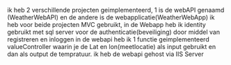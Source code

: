 ik heb 2 verschillende projecten geimplementeerd, 1 is de webAPI genaamd (WeatherWebAPI) en de andere is de webapplicatie(WeatherWebApp)
ik heb voor beide projecten MVC gebruikt, in de Webapp heb ik identity gebruikt met sql server voor de authenticatie(beveiliging) door middel van registreren en inloggen
in de webapi  heb ik 1 functie geimplementeerd valueController waarin je de Lat en lon(meetlocatie) als input gebruikt en dan als output de tempratuur.
ik heb de webapi gehost via IIS Server 
